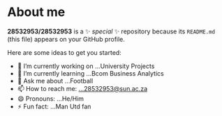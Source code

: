 # About me


**28532953/28532953** is a ✨ _special_ ✨ repository because its `README.md` (this file) appears on your GitHub profile.

Here are some ideas to get you started:

- 🔭 I’m currently working on ...University Projects
- 🌱 I’m currently learning ...Bcom Business Analytics
- 💬 Ask me about ...Football
- 📫 How to reach me: ...28532953@sun.ac.za
- 😄 Pronouns: ...He/Him
- ⚡ Fun fact: ...Man Utd fan
  
